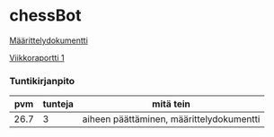 # chessBot

[Määrittelydokumentti](/dokumentaatio/maarittelydokumentti.md)

[Viikkoraportti 1](/dokumentaatio/viikkoraportti_1.md)


### Tuntikirjanpito

pvm | tunteja | mitä tein
--- | ------- | ---------
26.7 | 3 | aiheen päättäminen, määrittelydokumentti


